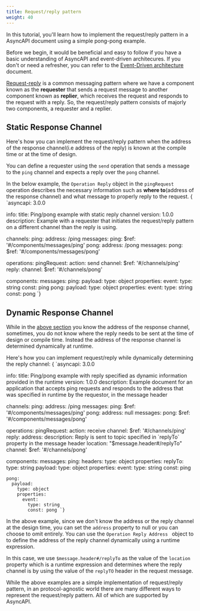 ```yaml
---
title: Request/reply pattern
weight: 40
---
```


In this tutorial, you'll learn how to implement the request/reply pattern in a AsyncAPI document using a simple pong-pong example.

Before we begin, it would be beneficial and easy to follow if you have a basic understanding of AsyncAPI and event-driven architecures. If you don't or need a refresher, you can refer to the [Event-Driven architecture](/docs/tutorials/getting-started/event-driven-architectures) document.

[Request-reply](https://www.enterpriseintegrationpatterns.com/patterns/messaging/RequestReply.html) is a common messaging pattern where we have a component known as the **requester** that sends a request message to another component known as **replier**, which receives the request and responds to the request with a reply. So, the request/reply pattern consists of majorly two components, a requester and a replier. 

## Static Response Channel 
Here's how you can implement the request/reply pattern when the address of the response channel(i.e address of the reply) is known at the compile time or at the time of design. 

You can define a requester using the `send` operation that sends a message to the `ping` channel and expects a reply over the `pong` channel. 

In the below example, the `Operation Reply` object in the `pingRequest` operation describes the necessary information such as **where to**(address of the response channel) and what message to properly reply to the request. 
<CodeBlock highlightedLines={[27,28,31,30,29,39,40,41,42,43,44,45]}>
{ `asyncapi: 3.0.0

info:
  title: Ping/pong example with static reply channel
  version: 1.0.0
  description: Example with a requester that initiates the request/reply pattern on a different channel than the reply is using.

channels:
  ping:
    address: /ping
    messages:
      ping:
        $ref: '#/components/messages/ping'
  pong:
    address: /pong
    messages:
      pong:
        $ref: '#/components/messages/pong'

operations:
  pingRequest:
    action: send
    channel: 
      $ref: '#/channels/ping'
    reply:
      channel: 
        $ref: '#/channels/pong'

components: 
  messages: 
    ping:
      payload:
        type: object
        properties:
          event:
            type: string
            const: ping
    pong:
      payload:
        type: object
        properties:
          event:
            type: string
            const: pong `}
</CodeBlock>

## Dynamic Response Channel 
While in the [above section](#static-response-channel) you know the address of the response channel, sometimes, you do not know where the reply needs to be sent at the time of design or compile time. Instead the address of the response channel is determined dynamically at runtime.

Here's how you can implement request/reply while dynamically determining the reply channel:
<CodeBlock highlightedLines={[78,79,80,81,82,94,95,96,97]}>
{ `asyncapi: 3.0.0

info:
  title: Ping/pong example with reply specified as dynamic information provided in the runtime
  version: 1.0.0
  description: Example document for an application that accepts ping requests and responds to the address that was specified in runtime by the requestor, in the message header

channels:
  ping:
    address: /ping
    messages:
      ping:
        $ref: '#/components/messages/ping'
  pong:
    address: null
    messages:
      pong:
        $ref: '#/components/messages/pong'

operations:
  pingRequest:
    action: receive
    channel: 
      $ref: '#/channels/ping'
    reply:
      address:
        description: Reply is sent to topic specified in `replyTo` property in the message header
        location: "$message.header#/replyTo"
      channel: 
        $ref: '#/channels/pong'

components:
  messages:
    ping:
      headers:
        type: object
        properties:
          replyTo:
            type: string
      payload:
        type: object
        properties:
          event:
            type: string
            const: ping

    pong:
      payload:
        type: object
        properties:
          event:
            type: string
            const: pong `}
</CodeBlock>

In the above example, since we don't know the address or the reply channel at the design time, you can set the `address` property to null or you can choose to omit entirely. You can use the `Operation Reply Address ` object to to define the address of the reply channel dynamically using a runtime expression. 

In this case, we use `$message.header#/replyTo` as the value of the `location` property which is a runtime expression and determines where the reply channel is by using the value of the `replyTO` header in the request message. 

While the above examples are a simple implementation of request/reply pattern, in an protocol-agnostic world there are many different ways to represent the request/reply pattern. All of which are supported by AsyncAPI.